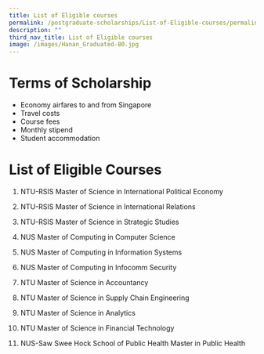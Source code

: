 ```yaml
---
title: List of Eligible courses
permalink: /postgraduate-scholarships/List-of-Eligible-courses/permalink
description: ""
third_nav_title: List of Eligible courses
image: /images/Hanan_Graduated-80.jpg
---
```

# Terms of Scholarship
* Economy airfares to and from Singapore
* Travel costs
* Course fees
* Monthly stipend
* Student accommodation

# List of Eligible Courses
1.  NTU-RSIS Master of Science in
  International Political Economy
  
4.  NTU-RSIS Master of Science in
 International Relations
  
7.  NTU-RSIS Master of Science in Strategic Studies
 
9.  NUS Master of Computing in Computer Science
10.  NUS Master of Computing in Information Systems
11.  NUS Master of Computing in Infocomm Security
12.  NTU Master of Science in Accountancy
13.  NTU Master of Science in Supply Chain Engineering
14.  NTU Master of Science in Analytics
15.  NTU Master of Science in Financial Technology
16.  NUS-Saw Swee Hock School of Public Health Master in Public Health